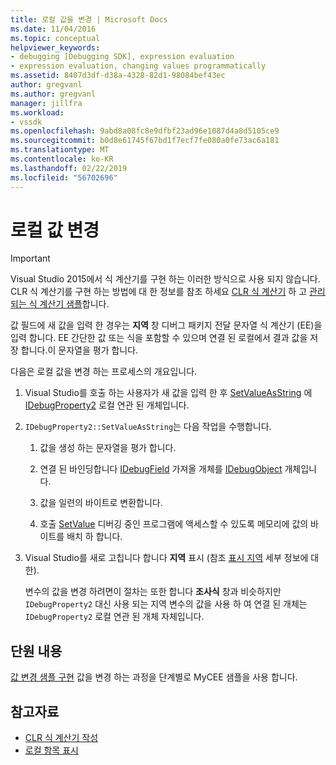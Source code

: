 ```yaml
---
title: 로컬 값을 변경 | Microsoft Docs
ms.date: 11/04/2016
ms.topic: conceptual
helpviewer_keywords:
- debugging [Debugging SDK], expression evaluation
- expression evaluation, changing values programmatically
ms.assetid: 8407d3df-d38a-4328-82d1-98084bef43ec
author: gregvanl
ms.author: gregvanl
manager: jillfra
ms.workload:
- vssdk
ms.openlocfilehash: 9abd8a08fc8e9dfbf23ad96e1087d4a8d5105ce9
ms.sourcegitcommit: b0d8e61745f67bd1f7ecf7fe080a0fe73ac6a181
ms.translationtype: MT
ms.contentlocale: ko-KR
ms.lasthandoff: 02/22/2019
ms.locfileid: "56702696"
---
```

# <a name="change-the-value-of-a-local"></a>로컬 값 변경
> [!IMPORTANT]
>  Visual Studio 2015에서 식 계산기를 구현 하는 이러한 방식으로 사용 되지 않습니다. CLR 식 계산기를 구현 하는 방법에 대 한 정보를 참조 하세요 [CLR 식 계산기](https://github.com/Microsoft/ConcordExtensibilitySamples/wiki/CLR-Expression-Evaluators) 하 고 [관리 되는 식 계산기 샘플](https://github.com/Microsoft/ConcordExtensibilitySamples/wiki/Managed-Expression-Evaluator-Sample)합니다.

 값 필드에 새 값을 입력 한 경우는 **지역** 창 디버그 패키지 전달 문자열 식 계산기 (EE)을 입력 합니다. EE 간단한 값 또는 식을 포함할 수 있으며 연결 된 로컬에서 결과 값을 저장 합니다.이 문자열을 평가 합니다.

 다음은 로컬 값을 변경 하는 프로세스의 개요입니다.

1. Visual Studio를 호출 하는 사용자가 새 값을 입력 한 후 [SetValueAsString](../../extensibility/debugger/reference/idebugproperty2-setvalueasstring.md) 에 [IDebugProperty2](../../extensibility/debugger/reference/idebugproperty2.md) 로컬 연관 된 개체입니다.

2. `IDebugProperty2::SetValueAsString`는 다음 작업을 수행합니다.

   1.  값을 생성 하는 문자열을 평가 합니다.

   2.  연결 된 바인딩합니다 [IDebugField](../../extensibility/debugger/reference/idebugfield.md) 가져올 개체를 [IDebugObject](../../extensibility/debugger/reference/idebugobject.md) 개체입니다.

   3.  값을 일련의 바이트로 변환합니다.

   4.  호출 [SetValue](../../extensibility/debugger/reference/idebugobject-setvalue.md) 디버깅 중인 프로그램에 액세스할 수 있도록 메모리에 값의 바이트를 배치 하 합니다.

3. Visual Studio를 새로 고칩니다 합니다 **지역** 표시 (참조 [표시 지역](../../extensibility/debugger/displaying-locals.md) 세부 정보에 대 한).

   변수의 값을 변경 하려면이 절차는 또한 합니다 **조사식** 창과 비슷하지만 `IDebugProperty2` 대신 사용 되는 지역 변수의 값을 사용 하 여 연결 된 개체는 `IDebugProperty2` 로컬 연관 된 개체 자체입니다.

## <a name="in-this-section"></a>단원 내용
 [값 변경 샘플 구현](../../extensibility/debugger/sample-implementation-of-changing-values.md) 값을 변경 하는 과정을 단계별로 MyCEE 샘플을 사용 합니다.

## <a name="see-also"></a>참고자료
- [CLR 식 계산기 작성](../../extensibility/debugger/writing-a-common-language-runtime-expression-evaluator.md)
- [로컬 항목 표시](../../extensibility/debugger/displaying-locals.md)